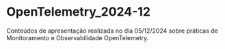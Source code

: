 # OpenTelemetry_2024-12
Conteúdos de apresentação realizada no dia 05/12/2024 sobre práticas de Monitoramento e Observabilidade OpenTelemetry.
